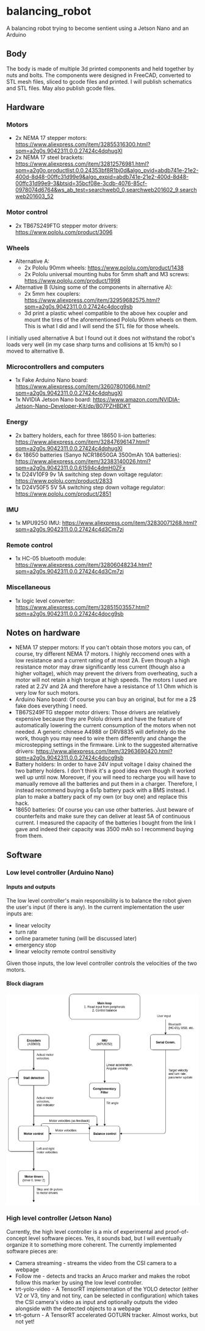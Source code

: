 # balancing_robot
A balancing robot trying to become sentient using a Jetson Nano and an Arduino

## Body

The body is made of multiple 3d printed components and held together by nuts and bolts. The components were designed in FreeCAD, converted to STL mesh files, sliced to gcode files and printed. I will publish schematics and STL files. May also publish gcode files.

## Hardware

### Motors
* 2x NEMA 17 stepper motors: https://www.aliexpress.com/item/32855316300.html?spm=a2g0s.9042311.0.0.27424c4dqhugXl
* 2x NEMA 17 steel brackets: https://www.aliexpress.com/item/32812576981.html?spm=a2g0o.productlist.0.0.24353bf8R1bj0d&algo_pvid=abdb741e-21e2-400d-8d48-00ffc31d99e9&algo_expid=abdb741e-21e2-400d-8d48-00ffc31d99e9-3&btsid=35bcf08e-3cdb-4076-85cf-0978074d6764&ws_ab_test=searchweb0_0,searchweb201602_9,searchweb201603_52

### Motor control
* 2x TB67S249FTG stepper motor drivers: https://www.pololu.com/product/3096

### Wheels
* Alternative A:
  * 2x Pololu 90mm wheels: https://www.pololu.com/product/1438
  * 2x Pololu universal mounting hubs for 5mm shaft and M3 screws: https://www.pololu.com/product/1998
* Alternative B (Using some of the components in alternative A):
  * 2x 5mm hex couplers: https://www.aliexpress.com/item/32959682575.html?spm=a2g0s.9042311.0.0.27424c4docg9sb
  * 3d print a plastic wheel compatible to the above hex coupler and mount the tires of the aforementioned Pololu 90mm wheels on them. This is what I did and I will send the STL file for those wheels.

I initially used alternative A but I found out it does not withstand the robot's loads very well (in my case sharp turns and collisions at 15 km/h) so I moved to alternative B. 

### Microcontrollers and computers
* 1x Fake Arduino Nano board: https://www.aliexpress.com/item/32607801066.html?spm=a2g0s.9042311.0.0.27424c4dqhugXl
* 1x NVIDIA Jetson Nano board: https://www.amazon.com/NVIDIA-Jetson-Nano-Developer-Kit/dp/B07PZHBDKT

### Energy
* 2x battery holders, each for three 18650 li-ion batteries: https://www.aliexpress.com/item/32847696147.html?spm=a2g0s.9042311.0.0.27424c4dqhugXl
* 6x 18650 batteries (Sanyo NCR18650GA 3500mAh 10A batteries): https://www.aliexpress.com/item/32383140026.html?spm=a2g0s.9042311.0.0.61594c4dmH0ZFx
* 1x D24V10F9 9v 1A switching step down voltage regulator: https://www.pololu.com/product/2833
* 1x D24V50F5 5V 5A switching step down voltage regulator: https://www.pololu.com/product/2851

### IMU
* 1x MPU9250 IMU: https://www.aliexpress.com/item/32830071268.html?spm=a2g0s.9042311.0.0.27424c4d3Cm7zj

### Remote control
* 1x HC-05 bluetooth module: https://www.aliexpress.com/item/32806048234.html?spm=a2g0s.9042311.0.0.27424c4d3Cm7zj

### Miscellaneous
* 1x logic level converter: https://www.aliexpress.com/item/32851503557.html?spm=a2g0s.9042311.0.0.27424c4docg9sb

## Notes on hardware
* NEMA 17 stepper motors: If you can't obtain those motors you can, of course, try different NEMA 17 motors. I highly reccomend ones with a low resistance and a current rating of at most 2A. Even though a high resistance motor may draw significantly less current (though also a higher voltage), which may prevent the drivers from overheating, such a motor will not retain a high torque at high speeds. The motors I used are rated at 2.2V and 2A and therefore have a resistance of 1.1 Ohm which is very low for such motors.
* Arduino Nano board: Of course you can buy an original, but for me a 2$ fake does everything I need.
* TB67S249FTG stepper motor drivers: Those drivers are relatively expensive because they are Pololu drivers and have the feature of automatically lowering the current consumption of the motors when not needed. A generic chinese A4988 or DRV8835 will definitely do the work, though you may need to wire them differently and change the microstepping settings in the firmware. Link to the suggested alternative drivers: https://www.aliexpress.com/item/32963690420.html?spm=a2g0s.9042311.0.0.27424c4docg9sb
* Battery holders: In order to have 24V input voltage I daisy chained the two battery holders. I don't think it's a good idea even though it worked well up until now. Moreover, if you will need to recharge you will have to manually remove all the batteries and put them in a charger. Therefore, I instead recommend buying a 6s1p battery pack with a BMS instead. I plan to make a battery pack of my own (or buy one) and replace this hack.
* 18650 batteries: Of course you can use other batteries. Just beware of counterfeits and make sure they can deliver at least 5A of continuous current. I measured the capacity of the batteries I bought from the link I gave and indeed their capacity was 3500 mAh so I recommend buying from them.

## Software

### Low level controller (Arduino Nano)

#### Inputs and outputs
The low level controller's main responsibility is to balance the robot given the user's input (if there is any). In the current implementation the user inputs are:

* linear velocity
* turn rate
* online parameter tuning (will be discussed later)
* emergency stop
* linear velocity remote control sensitivity

Given those inputs, the low level controller controls the velocities of the two motors.

#### Block diagram
![low_level_controller](https://github.com/yinondouchan/balancing_robot/blob/master/arduino_block_diagram.png "Low level controller")

### High level controller (Jetson Nano)

Currently, the high level controller is a mix of experimental and proof-of-concept level software pieces. Yes, it sounds bad, but I will eventually organize it to something more coherent. The currently implemented software pieces are:

* Camera streaming - streams the video from the CSI camera to a webpage
* Follow me - detects and tracks an Aruco marker and makes the robot follow this marker by using the low level controller.
* trt-yolo-video - A TensorRT implementation of the YOLO detector (either V2 or V3, tiny and not tiny, can be selected in configuration) which takes the CSI camera's video as input and optionally outputs the video alongside with the detected objects to a webpage
* trt-goturn - A TensorRT accelerated GOTURN tracker. Almost works, but not yet!

